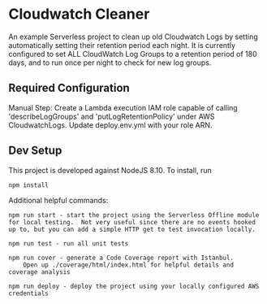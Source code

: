 # Cloudwatch Cleaner

An example Serverless project to clean up old Cloudwatch Logs by setting automatically setting their retention period each night.  It is currently configured to set ALL CloudWatch Log Groups to a retention period of 180 days, and to run once per night to check for new log groups.

## Required Configuration

Manual Step:  Create a Lambda execution IAM role capable of calling 'describeLogGroups' and 'putLogRetentionPolicy' under AWS CloudwatchLogs.  Update deploy.env.yml with your role ARN.


## Dev Setup

This project is developed against NodeJS 8.10.  To install, run 

``` 
npm install
```

Additional helpful commands:

```
npm run start - start the project using the Serverless Offline module for local testing.  Not very useful since there are no events hooked up to, but you can add a simple HTTP get to test invocation locally.

npm run test - run all unit tests

npm run cover - generate a Code Coverage report with Istanbul.  
    Open up ./coverage/html/index.html for helpful details and coverage analysis

npm run deploy - deploy the project using your locally configured AWS credentials
```